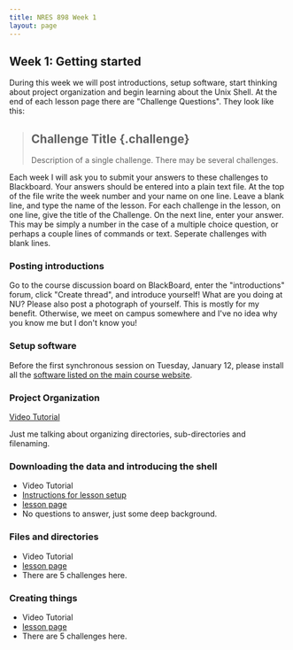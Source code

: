 ```yaml
---
title: NRES 898 Week 1
layout: page
---
```

## Week 1: Getting started

During this week we will post introductions, setup software, start thinking 
about project organization and begin learning about the Unix Shell. At the end 
of each lesson page there are "Challenge Questions". They look like this:

> ## Challenge Title {.challenge}
>
> Description of a single challenge.
> There may be several challenges.

Each week I will ask you to submit your answers to these challenges to Blackboard. 
Your answers should be entered into a plain text file. At the top of the file write 
the week number and your name on one line. Leave a blank line, and type the name of the
lesson. For each challenge in the lesson, on one line, give the title
of the Challenge. On the next line, enter your answer. This may be simply a number
in the case of a multiple choice question, or perhaps a couple lines of commands or text. 
Seperate challenges with blank lines. 

### Posting introductions

Go to the course discussion board on BlackBoard, enter the "introductions" forum, 
click "Create thread", and introduce yourself! What are you doing at NU? Please 
also post a photograph of yourself. This is mostly for my benefit. Otherwise,
we meet on campus somewhere and I've no idea why you know me but I don't know 
you! 

### Setup software

Before the first synchronous session on Tuesday, January 12, please install all the 
[software listed on the main course website](index.html#setup).

### Project Organization

[Video Tutorial](https://youtu.be/pJmLIrUbo24)

Just me talking about organizing directories, sub-directories and filenaming. 

### Downloading the data and introducing the shell

* Video Tutorial
* [Instructions for lesson setup](http://swcarpentry.github.io/shell-novice/)
* [lesson page](http://swcarpentry.github.io/shell-novice/00-intro.html)
* No questions to answer, just some deep background.

### Files and directories

* Video Tutorial
* [lesson page](http://swcarpentry.github.io/shell-novice/01-filedir.html)
* There are 5 challenges here.

### Creating things

* Video Tutorial
* [lesson page](http://swcarpentry.github.io/shell-novice/02-create.html)
* There are 5 challenges here. 